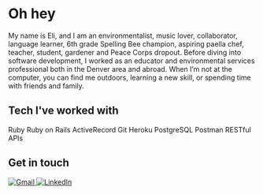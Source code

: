 # Oh hey

My name is Eli, and I am an environmentalist, music lover, collaborator, language learner, 6th grade Spelling Bee champion, aspiring paella chef, teacher, student, gardener and Peace Corps dropout. Before diving into software development, I worked as an educator and environmental services professional both in the Denver area and abroad. When I’m not at the computer, you can find me outdoors, learning a new skill, or spending time with friends and family.


## Tech I've worked with
Ruby
Ruby on Rails
ActiveRecord
Git
Heroku
PostgreSQL
Postman
RESTful APIs


## Get in touch
<p align="left">
  <a href="mailto:easachs13@gmail.com" target="_blank">
    <img alt="Gmail" src="https://img.shields.io/badge/gmail-%FFFFFF.svg?&style=for-the-badge&logo=gmail&logoColor=EA4335&color=FFFFFF" />
  </a>
  <a href="https://www.linkedin.com/in/easachs/“ target="_blank">
    <img alt="LinkedIn" src="https://img.shields.io/badge/linkedin-%230077B5.svg?&style=for-the-badge&logo=linkedin&logoColor=white" />
  </a>
</p>
